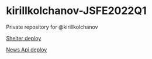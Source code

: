 # kirillkolchanov-JSFE2022Q1
Private repository for @kirillkolchanov

[Shelter deploy](https://rolling-scopes-school.github.io/kirillkolchanov-JSFE2022Q1/shelter/)

[News Api deploy](https://rolling-scopes-school.github.io/kirillkolchanov-JSFE2022Q1/news-api/)

